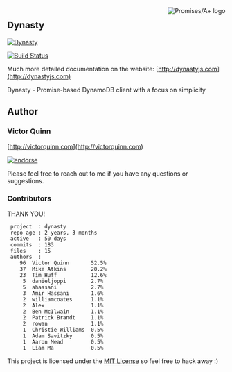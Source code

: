 <a href="http://promisesaplus.com/">
    <img src="http://promisesaplus.com/assets/logo-small.png" alt="Promises/A+ logo"
         title="Promises/A+ 1.0 compliant" align="right" />
</a>

## Dynasty

[![Dynasty](http://dynastyjs.com/logobg.png)](http://dynastyjs.com)

[![Build Status](https://travis-ci.org/victorquinn/dynasty.png?branch=master)](https://travis-ci.org/victorquinn/dynasty)

Much more detailed documentation on the website: [http://dynastyjs.com](http://dynastyjs.com)

Dynasty - Promise-based DynamoDB client with a focus on simplicity

## Author
### Victor Quinn
[http://victorquinn.com](http://victorquinn.com)

[![endorse](http://api.coderwall.com/victorquinn/endorsecount.png)](http://coderwall.com/victorquinn)

Please feel free to reach out to me if you have any questions or suggestions.

### Contributors

THANK YOU!

```
 project  : dynasty
 repo age : 2 years, 3 months
 active   : 50 days
 commits  : 183
 files    : 15
 authors  :
    96	Victor Quinn       52.5%
    37	Mike Atkins        20.2%
    23	Tim Huff           12.6%
     5	danieljoppi        2.7%
     5	ahassani           2.7%
     3	Amir Hassani       1.6%
     2	williamcoates      1.1%
     2	Alex               1.1%
     2	Ben McIlwain       1.1%
     2	Patrick Brandt     1.1%
     2	rowan              1.1%
     1	Christie Williams  0.5%
     1	Adam Savitzky      0.5%
     1	Aaron Mead         0.5%
     1	Liam Ma            0.5%
```

This project is licensed under the [MIT License](http://en.wikipedia.org/wiki/MIT_License) so feel free to hack away :)
